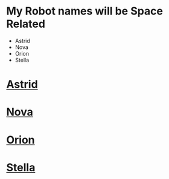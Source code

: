 # My Robot names will be Space Related
- Astrid
- Nova
- Orion
- Stella

# [Astrid](https://github.com/Anikcb/Robotics/tree/main/Astrid)
# [Nova](https://github.com/Anikcb/Robotics/tree/main/Nova)
# [Orion](https://github.com/Anikcb/Robotics/tree/main/Orion)
# [Stella](https://github.com/Anikcb/Robotics/tree/main/Stella)

